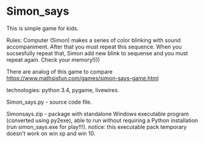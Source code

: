 # Simon_says
This is simple game for kids.

Rules: Сomputer (Simon) makes a series of color blinking with sound accompaniment. After that you must repeat this sequence.
When you sucsesfully repeat that, Simon add new blink to sequense and you must repeat again. Check your memory!)))

There are analog of this game to compare https://www.mathsisfun.com/games/simon-says-game.html

technologies: python 3.4, pygame, livewires.

Simon_says.py - source code file.

Simonsays.zip - package with standalone Windows executable program (converted using py2exe),
                able to run without requiring a Python installation (run simon_says.exe for play!!!).
                notice: this executable pack temporary doesn't work on win xp and win 10.
